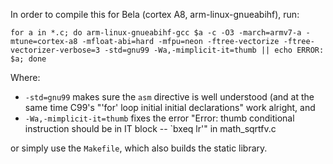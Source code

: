In order to compile this for Bela (cortex A8, arm-linux-gnueabihf), run:
```
for a in *.c; do arm-linux-gnueabihf-gcc $a -c -O3 -march=armv7-a -mtune=cortex-a8 -mfloat-abi=hard -mfpu=neon -ftree-vectorize -ftree-vectorizer-verbose=3 -std=gnu99 -Wa,-mimplicit-it=thumb || echo ERROR: $a; done
```
Where:
* `-std=gnu99` makes sure the `asm` directive is well understood (and at the same time C99's "'for' loop initial initial declarations" work alright, and
* `-Wa,-mimplicit-it=thumb` fixes the error "Error: thumb conditional instruction should be in IT block -- `bxeq lr'" in math_sqrtfv.c

or simply use the `Makefile`, which also builds the static library.
